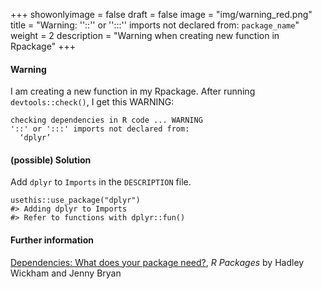 +++
showonlyimage = false
draft = false
image = "img/warning_red.png"
title = "Warning: ''::'' or '':::'' imports not declared from: `package_name`"
weight = 2
description = "Warning when creating new function in Rpackage"
+++

#### Warning
I am creating a new function in my Rpackage. 
After running `devtools::check()`, I get this WARNING:  

```
checking dependencies in R code ... WARNING
'::' or ':::' imports not declared from:
  ‘dplyr’ 
```

#### (possible) Solution
Add `dplyr` to `Imports` in the `DESCRIPTION` file.  

```
usethis::use_package("dplyr")
#> Adding dplyr to Imports
#> Refer to functions with dplyr::fun()
```

#### Further information
[Dependencies: What does your package need?](https://r-pkgs.org/description.html#dependencies), 
_R Packages_ by  Hadley Wickham and Jenny Bryan  


